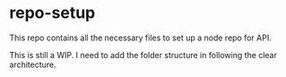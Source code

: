 # repo-setup

This repo contains all the necessary files to set up a node repo for API.

This is still a WIP. I need to add the folder structure in following the clear architecture.
